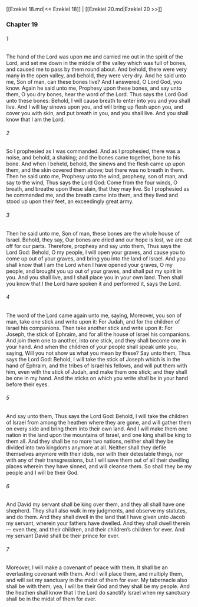 [[Ezekiel 18.md|<< Ezekiel 18]]  |  [[Ezekiel 20.md|Ezekiel 20 >>]]

### Chapter 19
###### 1
The hand of the Lord was upon me and carried me out in the spirit of the Lord, and set me down in the middle of the valley which was full of bones, and caused me to pass by them round about. And behold, there were very many in the open valley, and behold, they were very dry. And he said unto me, Son of man, can these bones live? And I answered, O Lord God, you know. Again he said unto me, Prophesy upon these bones, and say unto them, O you dry bones, hear the word of the Lord. Thus says the Lord God unto these bones: Behold, I will cause breath to enter into you and you shall live. And I will lay sinews upon you, and will bring up flesh upon you, and cover you with skin, and put breath in you, and you shall live. And you shall know that I am the Lord.

###### 2
So I prophesied as I was commanded. And as I prophesied, there was a noise, and behold, a shaking; and the bones came together, bone to his bone. And when I beheld, behold, the sinews and the flesh came up upon them, and the skin covered them above; but there was no breath in them. Then he said unto me, Prophesy unto the wind, prophesy, son of man, and say to the wind, Thus says the Lord God: Come from the four winds, O breath, and breathe upon these slain, that they may live. So I prophesied as he commanded me, and the breath came into them, and they lived and stood up upon their feet, an exceedingly great army.

###### 3
Then he said unto me, Son of man, these bones are the whole house of Israel. Behold, they say, Our bones are dried and our hope is lost, we are cut off for our parts. Therefore, prophesy and say unto them, Thus says the Lord God: Behold, O my people, I will open your graves, and cause you to come up out of your graves, and bring you into the land of Israel. And you shall know that I am the Lord when I have opened your graves, O my people, and brought you up out of your graves, and shall put my spirit in you. And you shall live, and I shall place you in your own land. Then shall you know that I the Lord have spoken it and performed it, says the Lord.

###### 4
The word of the Lord came again unto me, saying, Moreover, you son of man, take one stick and write upon it: For Judah, and for the children of Israel his companions. Then take another stick and write upon it: For Joseph, the stick of Ephraim, and for all the house of Israel his companions. And join them one to another, into one stick, and they shall become one in your hand. And when the children of your people shall speak unto you, saying, Will you not show us what you mean by these? Say unto them, Thus says the Lord God: Behold, I will take the stick of Joseph which is in the hand of Ephraim, and the tribes of Israel his fellows, and will put them with him, even with the stick of Judah, and make them one stick; and they shall be one in my hand. And the sticks on which you write shall be in your hand before their eyes.

###### 5
And say unto them, Thus says the Lord God: Behold, I will take the children of Israel from among the heathen where they are gone, and will gather them on every side and bring them into their own land. And I will make them one nation in the land upon the mountains of Israel, and one king shall be king to them all. And they shall be no more two nations, neither shall they be divided into two kingdoms anymore at all. Neither shall they defile themselves anymore with their idols, nor with their detestable things, nor with any of their transgressions, but I will save them out of all their dwelling places wherein they have sinned, and will cleanse them. So shall they be my people and I will be their God.

###### 6
And David my servant shall be king over them, and they all shall have one shepherd. They shall also walk in my judgments, and observe my statutes, and do them. And they shall dwell in the land that I have given unto Jacob my servant, wherein your fathers have dwelled. And they shall dwell therein — even they, and their children, and their children’s children for ever. And my servant David shall be their prince for ever.

###### 7
Moreover, I will make a covenant of peace with them. It shall be an everlasting covenant with them. And I will place them, and multiply them, and will set my sanctuary in the midst of them for ever. My tabernacle also shall be with them, yea, I will be their God and they shall be my people. And the heathen shall know that I the Lord do sanctify Israel when my sanctuary shall be in the midst of them for ever.